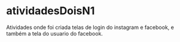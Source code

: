 # atividadesDoisN1
Atividades onde foi criada telas de login do instagram e facebook, e também a tela do usuario do facebook. 
